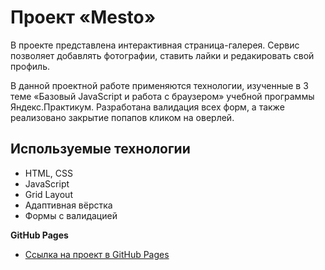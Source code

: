 # Проект «Mesto»

В проекте представлена интерактивная страница-галерея. Сервис позволяет добавлять фотографии, ставить лайки и редакировать свой профиль.

В данной проектной работе применяются технологии, изученные в 3 теме «Базовый JavaScript и работа с браузером» учебной программы Яндекс.Практикум. Разработана валидация всех форм, а также реализовано закрытие попапов кликом на оверлей.
## Используемые технологии

- HTML, CSS
- JavaScript
- Grid Layout
- Адаптивная вёрстка
- Формы с валидацией

**GitHub Pages**

- [Ссылка на проект в GitHub Pages](https://anna-spiridonova.github.io/mesto/)
